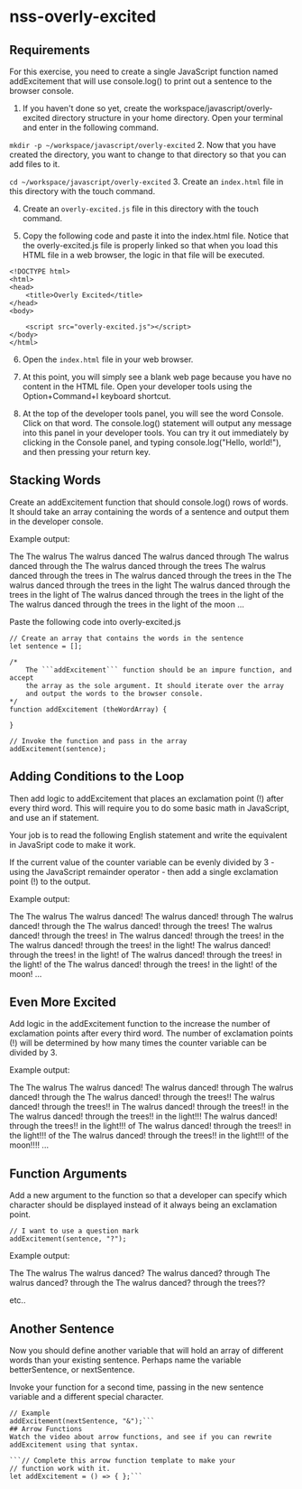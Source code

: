 # nss-overly-excited
## Requirements
For this exercise, you need to create a single JavaScript function named addExcitement that will use console.log() to print out a sentence to the browser console.

1. If you haven't done so yet, create the workspace/javascript/overly-excited directory structure in your home directory. Open your terminal and enter in the following command.

```mkdir -p ~/workspace/javascript/overly-excited```
2. Now that you have created the directory, you want to change to that directory so that you can add files to it.

```cd ~/workspace/javascript/overly-excited```
3. Create an ```index.html``` file in this directory with the touch command.

4. Create an ```overly-excited.js``` file in this directory with the touch command.

5. Copy the following code and paste it into the index.html file. Notice that the overly-excited.js file is properly linked so that when you load this HTML file in a web browser, the logic in that file will be executed.
```
<!DOCTYPE html>
<html>
<head>
    <title>Overly Excited</title>
</head>
<body>

    <script src="overly-excited.js"></script>
</body>
</html>
```
6. Open the ```index.html``` file in your web browser.

7. At this point, you will simply see a blank web page because you have no content in the HTML file. Open your developer tools using the Option+Command+I keyboard shortcut.

8. At the top of the developer tools panel, you will see the word Console. Click on that word. The console.log() statement will output any message into this panel in your developer tools. You can try it out immediately by clicking in the Console panel, and typing console.log("Hello, world!"), and then pressing your return key.

## Stacking Words
Create an addExcitement function that should console.log() rows of words. It should take an array containing the words of a sentence and output them in the developer console.

Example output:

The
The walrus
The walrus danced
The walrus danced through
The walrus danced through the
The walrus danced through the trees
The walrus danced through the trees in
The walrus danced through the trees in the
The walrus danced through the trees in the light
The walrus danced through the trees in the light of
The walrus danced through the trees in the light of the
The walrus danced through the trees in the light of the moon
...

Paste the following code into overly-excited.js
```
// Create an array that contains the words in the sentence
let sentence = [];
```
```
/*
    The ```addExcitement``` function should be an impure function, and accept
    the array as the sole argument. It should iterate over the array
    and output the words to the browser console.
*/
function addExcitement (theWordArray) {

}
```
```
// Invoke the function and pass in the array
addExcitement(sentence);
```
## Adding Conditions to the Loop
Then add logic to addExcitement that places an exclamation point (!) after every third word. This will require you to do some basic math in JavaScript, and use an if statement.

Your job is to read the following English statement and write the equivalent in JavaSript code to make it work.

If the current value of the counter variable can be evenly divided by 3 - using the JavaScript remainder operator - then add a single exclamation point (!) to the output.

Example output:

The
The walrus
The walrus danced!
The walrus danced! through
The walrus danced! through the
The walrus danced! through the trees!
The walrus danced! through the trees! in
The walrus danced! through the trees! in the
The walrus danced! through the trees! in the light!
The walrus danced! through the trees! in the light! of
The walrus danced! through the trees! in the light! of the
The walrus danced! through the trees! in the light! of the moon!
...

## Even More Excited
Add logic in the addExcitement function to the increase the number of exclamation points after every third word. The number of exclamation points (!) will be determined by how many times the counter variable can be divided by 3.

Example output:

The
The walrus
The walrus danced!
The walrus danced! through
The walrus danced! through the
The walrus danced! through the trees!!
The walrus danced! through the trees!! in
The walrus danced! through the trees!! in the
The walrus danced! through the trees!! in the light!!!
The walrus danced! through the trees!! in the light!!! of
The walrus danced! through the trees!! in the light!!! of the
The walrus danced! through the trees!! in the light!!! of the moon!!!!
...

## Function Arguments
Add a new argument to the function so that a developer can specify which character should be displayed instead of it always being an exclamation point.
```
// I want to use a question mark
addExcitement(sentence, "?");
```
Example output:

The
The walrus
The walrus danced?
The walrus danced? through
The walrus danced? through the
The walrus danced? through the trees??

etc..

## Another Sentence
Now you should define another variable that will hold an array of different words than your existing sentence. Perhaps name the variable betterSentence, or nextSentence.

Invoke your function for a second time, passing in the new sentence variable and a different special character.
```
// Example
addExcitement(nextSentence, "&");```
## Arrow Functions
Watch the video about arrow functions, and see if you can rewrite addExcitement using that syntax.

```// Complete this arrow function template to make your
// function work with it.
let addExcitement = () => { };```